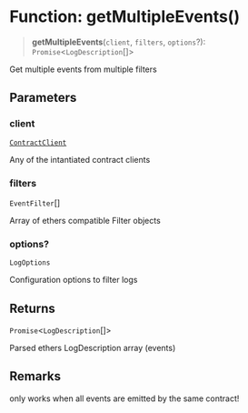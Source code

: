 # Function: getMultipleEvents()

> **getMultipleEvents**(`client`, `filters`, `options`?): `Promise`\<`LogDescription`[]\>

Get multiple events from multiple filters

## Parameters

### client

[`ContractClient`](../type-aliases/ContractClient.md)

Any of the intantiated contract clients

### filters

`EventFilter`[]

Array of ethers compatible Filter objects

### options?

`LogOptions`

Configuration options to filter logs

## Returns

`Promise`\<`LogDescription`[]\>

Parsed ethers LogDescription array (events)

## Remarks

only works when all events are emitted by the same contract!
